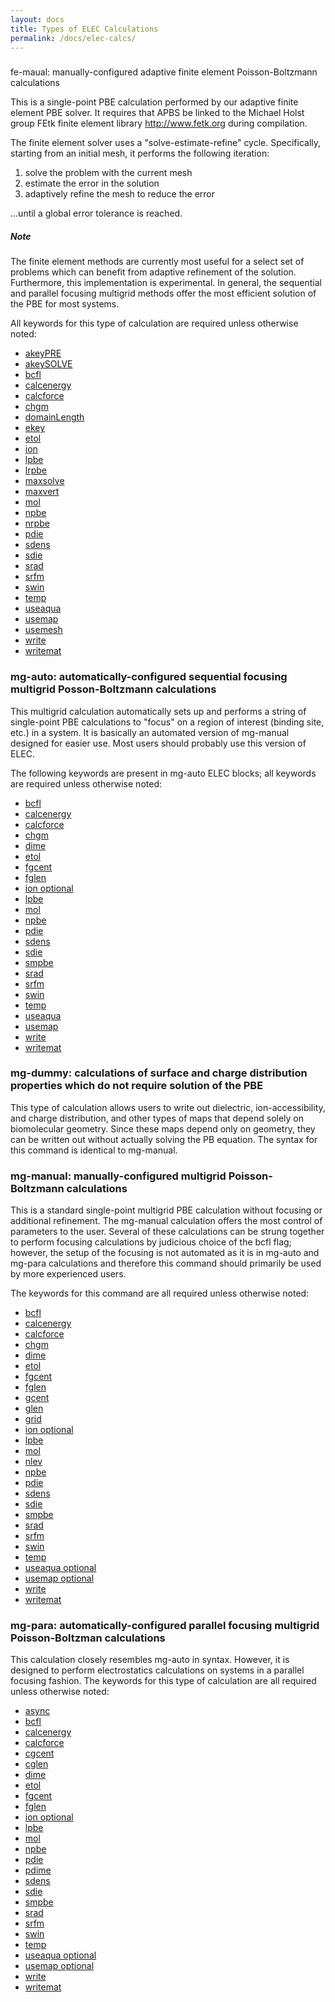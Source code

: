 ```yaml
---
layout: docs
title: Types of ELEC Calculations
permalink: /docs/elec-calcs/
---
```


<h3 id="fe-maual"></h3>fe-maual: manually-configured adaptive finite element Poisson-Boltzmann calculations

This is a single-point PBE calculation performed by our adaptive finite element PBE solver. It requires that APBS be linked to the Michael Holst group FEtk finite element library http://www.fetk.org during compilation.

The finite element solver uses a "solve-estimate-refine" cycle. Specifically, starting from an initial mesh, it performs the following iteration:

<ol>
	<li>solve the problem with the current mesh</li>
	<li>estimate the error in the solution</li>
	<li>adaptively refine the mesh to reduce the error</li>
</ol>

...until a global error tolerance is reached.

<div class="note">
	<h5>Note</h5>
	<p>The finite element methods are currently most useful for a select set of problems which can benefit from adaptive refinement of the solution. Furthermore, this implementation is experimental. In general, the sequential and parallel focusing multigrid methods offer the most efficient solution of the PBE for most systems.</p>
</div>


All keywords for this type of calculation are required unless otherwise noted:

- [akeyPRE](/docs/elec-keywords/#akeypre)
- [akeySOLVE](/docs/elec-keywords/#akeysolve)
- [bcfl](/docs/elec-keywords/#bcfl)
- [calcenergy](/docs/elec-keywords/#calcenergy)
- [calcforce](/docs/elec-keywords/#calcforce)
- [chgm](/docs/elec-keywords/#chgm)
- [domainLength](/docs/elec-keywords/#domainlength)
- [ekey](/docs/elec-keywords/#ekey)
- [etol](/docs/elec-keywords/#etol)
- [ion](/docs/elec-keywords/#ion)
- [lpbe](/docs/elec-keywords/#lpbe)
- [lrpbe](/docs/elec-keywords/#lrpbe)
- [maxsolve](/docs/elec-keywords/#maxsolve)
- [maxvert](/docs/elec-keywords/#maxvert)
- [mol](/docs/elec-keywords/#mol)
- [npbe](/docs/elec-keywords/#npbe)
- [nrpbe](/docs/elec-keywords/#nrpbe)
- [pdie](/docs/elec-keywords/#pdie)
- [sdens](/docs/elec-keywords/#sdens)
- [sdie](/docs/elec-keywords/#sdie)
- [srad](/docs/elec-keywords/#srad)
- [srfm](/docs/elec-keywords/#srfm)
- [swin](/docs/elec-keywords/#swin)
- [temp](/docs/elec-keywords/#temp)
- [useaqua](/docs/elec-keywords/#useaqua)
- [usemap](/docs/elec-keywords/#usemap)
- [usemesh](/docs/elec-keywords/#usemesh)
- [write](/docs/elec-keywords/#write)
- [writemat](/docs/elec-keywords/#writemat)

<h3 id="mgauto">mg-auto: automatically-configured sequential focusing multigrid Posson-Boltzmann calculations</h3>

This multigrid calculation automatically sets up and performs a string of single-point PBE calculations to "focus" on a region of interest (binding site, etc.) in a system. It is basically an automated version of mg-manual designed for easier use. Most users should probably use this version of ELEC.

The following keywords are present in mg-auto ELEC blocks; all keywords are required unless otherwise noted:

- [bcfl](/docs/elec-keywords/#bcfl)
- [calcenergy](/docs/elec-keywords/#calcenergy)
- [calcforce](/docs/elec-keywords/#calcforce)
- [chgm](/docs/elec-keywords/#chgm)
- [dime](/docs/elec-keywords/#dime)
- [etol](/docs/elec-keywords/#etol)
- [fgcent](/docs/elec-keywords/#fgcent)
- [fglen](/docs/elec-keywords/#fglen)
- [ion optional](/docs/elec-keywords/#ion)
- [lpbe](/docs/elec-keywords/#lpbe)
- [mol](/docs/elec-keywords/#mol)
- [npbe](/docs/elec-keywords/#npbe)
- [pdie](/docs/elec-keywords/#pdie)
- [sdens](/docs/elec-keywords/#sdens)
- [sdie](/docs/elec-keywords/#sdie)
- [smpbe](/docs/elec-keywords/#smpbe)
- [srad](/docs/elec-keywords/#srad)
- [srfm](/docs/elec-keywords/#srfm)
- [swin](/docs/elec-keywords/#swin)
- [temp](/docs/elec-keywords/#temp)
- [useaqua](/docs/elec-keywords/#useaqua)
- [usemap](/docs/elec-keywords/#usemap)
- [write](/docs/elec-keywords/#write)
- [writemat](/docs/elec-keywords/#writemat)


<h3 id="mgdummy">mg-dummy: calculations of surface and charge distribution properties which do not require solution of the PBE</h3>

This type of calculation allows users to write out dielectric, ion-accessibility, and charge distribution, and other types of maps that depend solely on biomolecular geometry. Since these maps depend only on geometry, they can be written out without actually solving the PB equation. The syntax for this command is identical to mg-manual.

<h3 id="mgmanual">mg-manual: manually-configured multigrid Poisson-Boltzmann calculations</h3>

This is a standard single-point multigrid PBE calculation without focusing or additional refinement. The mg-manual calculation offers the most control of parameters to the user. Several of these calculations can be strung together to perform focusing calculations by judicious choice of the bcfl flag; however, the setup of the focusing is not automated as it is in mg-auto and mg-para calculations and therefore this command should primarily be used by more experienced users.

The keywords for this command are all required unless otherwise noted:

- [bcfl](/docs/elec-keywords/#bcfl)
- [calcenergy](/docs/elec-keywords/#calcenergy)
- [calcforce](/docs/elec-keywords/#calcforce)
- [chgm](/docs/elec-keywords/#chgm)
- [dime](/docs/elec-keywords/#dime)
- [etol](/docs/elec-keywords/#etol)
- [fgcent](/docs/elec-keywords/#fgcent)
- [fglen](/docs/elec-keywords/#fglen)
- [gcent](/docs/elec-keywords/#gcent)
- [glen](/docs/elec-keywords/#glen)
- [grid](/docs/elec-keywords/#grid)
- [ion optional](/docs/elec-keywords/#ion)
- [lpbe](/docs/elec-keywords/#lpbe)
- [mol](/docs/elec-keywords/#mol)
- [nlev](/docs/elec-keywords/#nlev)
- [npbe](/docs/elec-keywords/#npbe)
- [pdie](/docs/elec-keywords/#pdie)
- [sdens](/docs/elec-keywords/#sdens)
- [sdie](/docs/elec-keywords/#sdie)
- [smpbe](/docs/elec-keywords/#smpbe)
- [srad](/docs/elec-keywords/#srad)
- [srfm](/docs/elec-keywords/#srfm)
- [swin](/docs/elec-keywords/#swin)
- [temp](/docs/elec-keywords/#temp)
- [useaqua optional](/docs/elec-keywords/#useaqua)
- [usemap optional](/docs/elec-keywords/#usemap)
- [write](/docs/elec-keywords/#write)
- [writemat](/docs/elec-keywords/#writemat)

<h3 id="mgpara">mg-para: automatically-configured parallel focusing multigrid Poisson-Boltzman calculations</h3>

This calculation closely resembles mg-auto in syntax. However, it is designed to perform electrostatics calculations on systems in a parallel focusing fashion. The keywords for this type of calculation are all required unless otherwise noted:

- [async](/docs/elec-keywords/#async)
- [bcfl](/docs/elec-keywords/#bcfl)
- [calcenergy](/docs/elec-keywords/#calcenergy)
- [calcforce](/docs/elec-keywords/#calcforce)
- [cgcent](/docs/elec-keywords/#cgcent)
- [cglen](/docs/elec-keywords/#cglen)
- [dime](/docs/elec-keywords/#dime)
- [etol](/docs/elec-keywords/#etol)
- [fgcent](/docs/elec-keywords/#fgcent)
- [fglen](/docs/elec-keywords/#fglen)
- [ion optional](/docs/elec-keywords/#ion)
- [lpbe](/docs/elec-keywords/#lpbe)
- [mol](/docs/elec-keywords/#mol)
- [npbe](/docs/elec-keywords/#npbe)
- [pdie](/docs/elec-keywords/#pdie)
- [pdime](/docs/elec-keywords/#pdime)
- [sdens](/docs/elec-keywords/#sdens)
- [sdie](/docs/elec-keywords/#sdie)
- [smpbe](/docs/elec-keywords/#smpbe)
- [srad](/docs/elec-keywords/#srad)
- [srfm](/docs/elec-keywords/#srfm)
- [swin](/docs/elec-keywords/#swin)
- [temp](/docs/elec-keywords/#temp)
- [useaqua optional](/docs/elec-keywords/#useaqua)
- [usemap optional](/docs/elec-keywords/#usemap)
- [write](/docs/elec-keywords/#write)
- [writemat](/docs/elec-keywords/#writemat)
